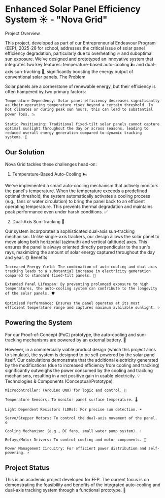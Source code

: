 # Enhanced Solar Panel Efficiency System ☀️ - "Nova Grid"
Project Overview

This project, developed as part of our Entrepreneurial Endeavour Program (EEP), 2025-26 for school, addresses the critical issue of solar panel efficiency degradation, particularly due to overheating 🔥 and suboptimal sun exposure. We've designed and prototyped an innovative system that integrates two key features: temperature-based auto-cooling 🌬️ and dual-axis sun-tracking 🎯, significantly boosting the energy output of conventional solar panels.
The Problem

Solar panels are a cornerstone of renewable energy, but their efficiency is often hampered by two primary factors:

    Temperature Dependency: Solar panel efficiency decreases significantly as their operating temperature rises beyond a certain threshold. In hot climates or during peak sun hours, this can lead to substantial power loss. 📉

    Static Positioning: Traditional fixed-tilt solar panels cannot capture optimal sunlight throughout the day or across seasons, leading to reduced overall energy generation compared to dynamic tracking systems. 🚫

## Our Solution

Nova Grid tackles these challenges head-on:
1. Temperature-Based Auto-Cooling 🌬️

We've implemented a smart auto-cooling mechanism that actively monitors the panel's temperature. When the temperature exceeds a predefined optimal threshold, the system automatically activates a cooling process (e.g., fans or water circulation) to bring the panel back to an efficient operating temperature. This prevents thermal degradation and maintains peak performance even under harsh conditions. ✅

2. Dual-Axis Sun-Tracking 🎯

Our system incorporates a sophisticated dual-axis sun-tracking mechanism. Unlike single-axis trackers, our design allows the solar panel to move along both horizontal (azimuth) and vertical (altitude) axes. This ensures the panel is always oriented directly perpendicular to the sun's rays, maximizing the amount of solar energy captured throughout the day and year. 🌞
Benefits

    Increased Energy Yield: The combination of auto-cooling and dual-axis tracking leads to a substantial increase in electricity generation compared to standard fixed-tilt panels. 🚀

    Extended Panel Lifespan: By preventing prolonged exposure to high temperatures, the auto-cooling system can contribute to the longevity of the solar panels. 🛡️

    Optimized Performance: Ensures the panel operates at its most efficient temperature range and captures maximum available sunlight. ✨

## Powering the System

For our Proof-of-Concept (PoC) prototype, the auto-cooling and sun-tracking mechanisms are powered by an external battery. 🔋

However, in a commercially viable product design (which this project aims to simulate), the system is designed to be self-powered by the solar panel itself. Our calculations demonstrate that the additional electricity generated by the modifications (due to increased efficiency from cooling and tracking) significantly outweighs the power consumed by the cooling and tracking mechanisms, resulting in a net positive gain in usable electricity. 💡
Technologies & Components (Conceptual/Prototype)

    Microcontroller: (Arduino UNO) for logic and control. 🧠

    Temperature Sensors: To monitor panel surface temperature. 🌡️

    Light Dependent Resistors (LDRs): For precise sun detection. ☀️

    Servo/Stepper Motors: To control the dual-axis movement of the panel. ⚙️

    Cooling Mechanism: (e.g., DC fans, small water pump system). 💧

    Relays/Motor Drivers: To control cooling and motor components. 🔌

    Power Management Circuitry: For efficient power distribution and self-powering. ⚡

## Project Status

This is an academic project developed for EEP. The current focus is on demonstrating the feasibility and benefits of the integrated auto-cooling and dual-axis tracking system through a functional prototype. 🏫
